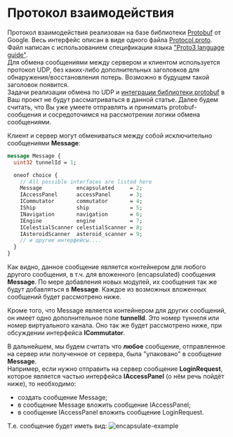 # Протокол взаимодействия
Протокол взаимодействия реализован на базе библиотеки [Protobuf](https://developers.google.com/protocol-buffers) от Google. Весь интерфейс описан в виде одного файла [Protocol.proto](https://github.com/ziminas1990/space-expansion/blob/master/Protocol.proto). Файл написан с использованием спецификации языка ["Proto3 language guide"](https://developers.google.com/protocol-buffers/docs/proto3).  
Для обмена сообщениями между сервером и клиентом используется протокол UDP, без каких-либо дополнительных заголовков для обнаружения/восстановления потерь. Возможно в будущем такой заголовок появится.  
Задачи реализации обмена по UDP и [интеграции библиотеки protobuf](https://developers.google.com/protocol-buffers/docs/tutorials) в Ваш проект не будут рассматриваться в данной статье. Далее будем считать, что Вы уже умеете отправлять и принимать protobuf-сообщения и сосредоточимся на рассмотрении логики обмена сообщениями.

Клиент и сервер могут обмениваться между собой исключительно сообщениями **Message**:
```protobuf
message Message {
  uint32 tunnelId = 1;

  oneof choice {
    // All possible interfaces are listed here
    Message           encapsulated     = 2;
    IAccessPanel      accessPanel      = 3;
    ICommutator       commutator       = 4;
    IShip             ship             = 5;
    INavigation       navigation       = 6;
    IEngine           engine           = 7;
    ICelestialScanner celestialScanner = 8;
    IAsteroidScanner  asteroid_scanner = 9;
    // и другие интерфейсы....
  }
}
```
Как видно, данное сообщение является контейнером для любого другого сообщения, в т.ч. для вложенного (encapsulated) сообщения **Message**. По мере добавления новых модулей, их сообщения так же будут добавляться в **Message**. Каждое из возможных вложенных сообщений будет рассмотрено ниже.

Кроме того, что Message является контейнером для других сообщений, он имеет одно дополнительное поле **tunnelId**. Это номер туннеля или номер виртуального канала. Оно так же будет рассмотрено ниже, при обсуждении интерфейса **ICommutator**.

В дальнейшем, мы будем считать что **любое** сообщение, отправленное на сервер или полученное от сервера, была "упаковано" в сообщение **Message**.  
Например, если нужно отправить на сервер сообщение **LoginRequest**, которое является частью интерфейса **IAccessPanel** (о нём речь пойдёт ниже), то необходимо:
  - создать сообщение Message;
  - в сообщение Message вложить сообщение IAccessPanel;
  - в сообщение IAccessPanel вложить сообщение LoginRequest.
 
 Т.е. сообщение будет иметь вид:
 ![encapsulate-example](https://i.ibb.co/Ss1yQKT/encapsulation-example.png)
